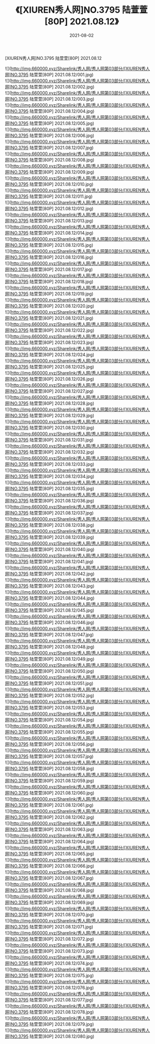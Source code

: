 ﻿---
layout: post
title:  《[XIUREN秀人网]NO.3795 陆萱萱[80P] 2021.08.12》
date:   2021-08-02
img: http://img.660000.xyz/Sharelink/秀人网/秀人网第03部分/[XIUREN秀人网]NO.3795 陆萱萱[80P] 2021.08.12/000.jpg
categories: [美女, 清纯, 唯美]
---

[XIUREN秀人网]NO.3795 陆萱萱[80P] 2021.08.12

  ![](http://img.660000.xyz/Sharelink/秀人网/秀人网第03部分/[XIUREN秀人网]NO.3795 陆萱萱[80P] 2021.08.12/001.jpg) <br> ![](http://img.660000.xyz/Sharelink/秀人网/秀人网第03部分/[XIUREN秀人网]NO.3795 陆萱萱[80P] 2021.08.12/002.jpg) <br> ![](http://img.660000.xyz/Sharelink/秀人网/秀人网第03部分/[XIUREN秀人网]NO.3795 陆萱萱[80P] 2021.08.12/003.jpg) <br> ![](http://img.660000.xyz/Sharelink/秀人网/秀人网第03部分/[XIUREN秀人网]NO.3795 陆萱萱[80P] 2021.08.12/004.jpg) <br> ![](http://img.660000.xyz/Sharelink/秀人网/秀人网第03部分/[XIUREN秀人网]NO.3795 陆萱萱[80P] 2021.08.12/005.jpg) <br> ![](http://img.660000.xyz/Sharelink/秀人网/秀人网第03部分/[XIUREN秀人网]NO.3795 陆萱萱[80P] 2021.08.12/006.jpg) <br> ![](http://img.660000.xyz/Sharelink/秀人网/秀人网第03部分/[XIUREN秀人网]NO.3795 陆萱萱[80P] 2021.08.12/007.jpg) <br> ![](http://img.660000.xyz/Sharelink/秀人网/秀人网第03部分/[XIUREN秀人网]NO.3795 陆萱萱[80P] 2021.08.12/008.jpg) <br> ![](http://img.660000.xyz/Sharelink/秀人网/秀人网第03部分/[XIUREN秀人网]NO.3795 陆萱萱[80P] 2021.08.12/009.jpg) <br> ![](http://img.660000.xyz/Sharelink/秀人网/秀人网第03部分/[XIUREN秀人网]NO.3795 陆萱萱[80P] 2021.08.12/010.jpg) <br> ![](http://img.660000.xyz/Sharelink/秀人网/秀人网第03部分/[XIUREN秀人网]NO.3795 陆萱萱[80P] 2021.08.12/011.jpg) <br> ![](http://img.660000.xyz/Sharelink/秀人网/秀人网第03部分/[XIUREN秀人网]NO.3795 陆萱萱[80P] 2021.08.12/012.jpg) <br> ![](http://img.660000.xyz/Sharelink/秀人网/秀人网第03部分/[XIUREN秀人网]NO.3795 陆萱萱[80P] 2021.08.12/013.jpg) <br> ![](http://img.660000.xyz/Sharelink/秀人网/秀人网第03部分/[XIUREN秀人网]NO.3795 陆萱萱[80P] 2021.08.12/014.jpg) <br> ![](http://img.660000.xyz/Sharelink/秀人网/秀人网第03部分/[XIUREN秀人网]NO.3795 陆萱萱[80P] 2021.08.12/015.jpg) <br> ![](http://img.660000.xyz/Sharelink/秀人网/秀人网第03部分/[XIUREN秀人网]NO.3795 陆萱萱[80P] 2021.08.12/016.jpg) <br> ![](http://img.660000.xyz/Sharelink/秀人网/秀人网第03部分/[XIUREN秀人网]NO.3795 陆萱萱[80P] 2021.08.12/017.jpg) <br> ![](http://img.660000.xyz/Sharelink/秀人网/秀人网第03部分/[XIUREN秀人网]NO.3795 陆萱萱[80P] 2021.08.12/018.jpg) <br> ![](http://img.660000.xyz/Sharelink/秀人网/秀人网第03部分/[XIUREN秀人网]NO.3795 陆萱萱[80P] 2021.08.12/019.jpg) <br> ![](http://img.660000.xyz/Sharelink/秀人网/秀人网第03部分/[XIUREN秀人网]NO.3795 陆萱萱[80P] 2021.08.12/020.jpg) <br> ![](http://img.660000.xyz/Sharelink/秀人网/秀人网第03部分/[XIUREN秀人网]NO.3795 陆萱萱[80P] 2021.08.12/021.jpg) <br> ![](http://img.660000.xyz/Sharelink/秀人网/秀人网第03部分/[XIUREN秀人网]NO.3795 陆萱萱[80P] 2021.08.12/022.jpg) <br> ![](http://img.660000.xyz/Sharelink/秀人网/秀人网第03部分/[XIUREN秀人网]NO.3795 陆萱萱[80P] 2021.08.12/023.jpg) <br> ![](http://img.660000.xyz/Sharelink/秀人网/秀人网第03部分/[XIUREN秀人网]NO.3795 陆萱萱[80P] 2021.08.12/024.jpg) <br> ![](http://img.660000.xyz/Sharelink/秀人网/秀人网第03部分/[XIUREN秀人网]NO.3795 陆萱萱[80P] 2021.08.12/025.jpg) <br> ![](http://img.660000.xyz/Sharelink/秀人网/秀人网第03部分/[XIUREN秀人网]NO.3795 陆萱萱[80P] 2021.08.12/026.jpg) <br> ![](http://img.660000.xyz/Sharelink/秀人网/秀人网第03部分/[XIUREN秀人网]NO.3795 陆萱萱[80P] 2021.08.12/027.jpg) <br> ![](http://img.660000.xyz/Sharelink/秀人网/秀人网第03部分/[XIUREN秀人网]NO.3795 陆萱萱[80P] 2021.08.12/028.jpg) <br> ![](http://img.660000.xyz/Sharelink/秀人网/秀人网第03部分/[XIUREN秀人网]NO.3795 陆萱萱[80P] 2021.08.12/029.jpg) <br> ![](http://img.660000.xyz/Sharelink/秀人网/秀人网第03部分/[XIUREN秀人网]NO.3795 陆萱萱[80P] 2021.08.12/030.jpg) <br> ![](http://img.660000.xyz/Sharelink/秀人网/秀人网第03部分/[XIUREN秀人网]NO.3795 陆萱萱[80P] 2021.08.12/031.jpg) <br> ![](http://img.660000.xyz/Sharelink/秀人网/秀人网第03部分/[XIUREN秀人网]NO.3795 陆萱萱[80P] 2021.08.12/032.jpg) <br> ![](http://img.660000.xyz/Sharelink/秀人网/秀人网第03部分/[XIUREN秀人网]NO.3795 陆萱萱[80P] 2021.08.12/033.jpg) <br> ![](http://img.660000.xyz/Sharelink/秀人网/秀人网第03部分/[XIUREN秀人网]NO.3795 陆萱萱[80P] 2021.08.12/034.jpg) <br> ![](http://img.660000.xyz/Sharelink/秀人网/秀人网第03部分/[XIUREN秀人网]NO.3795 陆萱萱[80P] 2021.08.12/035.jpg) <br> ![](http://img.660000.xyz/Sharelink/秀人网/秀人网第03部分/[XIUREN秀人网]NO.3795 陆萱萱[80P] 2021.08.12/036.jpg) <br> ![](http://img.660000.xyz/Sharelink/秀人网/秀人网第03部分/[XIUREN秀人网]NO.3795 陆萱萱[80P] 2021.08.12/037.jpg) <br> ![](http://img.660000.xyz/Sharelink/秀人网/秀人网第03部分/[XIUREN秀人网]NO.3795 陆萱萱[80P] 2021.08.12/038.jpg) <br> ![](http://img.660000.xyz/Sharelink/秀人网/秀人网第03部分/[XIUREN秀人网]NO.3795 陆萱萱[80P] 2021.08.12/039.jpg) <br> ![](http://img.660000.xyz/Sharelink/秀人网/秀人网第03部分/[XIUREN秀人网]NO.3795 陆萱萱[80P] 2021.08.12/040.jpg) <br> ![](http://img.660000.xyz/Sharelink/秀人网/秀人网第03部分/[XIUREN秀人网]NO.3795 陆萱萱[80P] 2021.08.12/041.jpg) <br> ![](http://img.660000.xyz/Sharelink/秀人网/秀人网第03部分/[XIUREN秀人网]NO.3795 陆萱萱[80P] 2021.08.12/042.jpg) <br> ![](http://img.660000.xyz/Sharelink/秀人网/秀人网第03部分/[XIUREN秀人网]NO.3795 陆萱萱[80P] 2021.08.12/043.jpg) <br> ![](http://img.660000.xyz/Sharelink/秀人网/秀人网第03部分/[XIUREN秀人网]NO.3795 陆萱萱[80P] 2021.08.12/044.jpg) <br> ![](http://img.660000.xyz/Sharelink/秀人网/秀人网第03部分/[XIUREN秀人网]NO.3795 陆萱萱[80P] 2021.08.12/045.jpg) <br> ![](http://img.660000.xyz/Sharelink/秀人网/秀人网第03部分/[XIUREN秀人网]NO.3795 陆萱萱[80P] 2021.08.12/046.jpg) <br> ![](http://img.660000.xyz/Sharelink/秀人网/秀人网第03部分/[XIUREN秀人网]NO.3795 陆萱萱[80P] 2021.08.12/047.jpg) <br> ![](http://img.660000.xyz/Sharelink/秀人网/秀人网第03部分/[XIUREN秀人网]NO.3795 陆萱萱[80P] 2021.08.12/048.jpg) <br> ![](http://img.660000.xyz/Sharelink/秀人网/秀人网第03部分/[XIUREN秀人网]NO.3795 陆萱萱[80P] 2021.08.12/049.jpg) <br> ![](http://img.660000.xyz/Sharelink/秀人网/秀人网第03部分/[XIUREN秀人网]NO.3795 陆萱萱[80P] 2021.08.12/050.jpg) <br> ![](http://img.660000.xyz/Sharelink/秀人网/秀人网第03部分/[XIUREN秀人网]NO.3795 陆萱萱[80P] 2021.08.12/051.jpg) <br> ![](http://img.660000.xyz/Sharelink/秀人网/秀人网第03部分/[XIUREN秀人网]NO.3795 陆萱萱[80P] 2021.08.12/052.jpg) <br> ![](http://img.660000.xyz/Sharelink/秀人网/秀人网第03部分/[XIUREN秀人网]NO.3795 陆萱萱[80P] 2021.08.12/053.jpg) <br> ![](http://img.660000.xyz/Sharelink/秀人网/秀人网第03部分/[XIUREN秀人网]NO.3795 陆萱萱[80P] 2021.08.12/054.jpg) <br> ![](http://img.660000.xyz/Sharelink/秀人网/秀人网第03部分/[XIUREN秀人网]NO.3795 陆萱萱[80P] 2021.08.12/055.jpg) <br> ![](http://img.660000.xyz/Sharelink/秀人网/秀人网第03部分/[XIUREN秀人网]NO.3795 陆萱萱[80P] 2021.08.12/056.jpg) <br> ![](http://img.660000.xyz/Sharelink/秀人网/秀人网第03部分/[XIUREN秀人网]NO.3795 陆萱萱[80P] 2021.08.12/057.jpg) <br> ![](http://img.660000.xyz/Sharelink/秀人网/秀人网第03部分/[XIUREN秀人网]NO.3795 陆萱萱[80P] 2021.08.12/058.jpg) <br> ![](http://img.660000.xyz/Sharelink/秀人网/秀人网第03部分/[XIUREN秀人网]NO.3795 陆萱萱[80P] 2021.08.12/059.jpg) <br> ![](http://img.660000.xyz/Sharelink/秀人网/秀人网第03部分/[XIUREN秀人网]NO.3795 陆萱萱[80P] 2021.08.12/060.jpg) <br> ![](http://img.660000.xyz/Sharelink/秀人网/秀人网第03部分/[XIUREN秀人网]NO.3795 陆萱萱[80P] 2021.08.12/061.jpg) <br> ![](http://img.660000.xyz/Sharelink/秀人网/秀人网第03部分/[XIUREN秀人网]NO.3795 陆萱萱[80P] 2021.08.12/062.jpg) <br> ![](http://img.660000.xyz/Sharelink/秀人网/秀人网第03部分/[XIUREN秀人网]NO.3795 陆萱萱[80P] 2021.08.12/063.jpg) <br> ![](http://img.660000.xyz/Sharelink/秀人网/秀人网第03部分/[XIUREN秀人网]NO.3795 陆萱萱[80P] 2021.08.12/064.jpg) <br> ![](http://img.660000.xyz/Sharelink/秀人网/秀人网第03部分/[XIUREN秀人网]NO.3795 陆萱萱[80P] 2021.08.12/065.jpg) <br> ![](http://img.660000.xyz/Sharelink/秀人网/秀人网第03部分/[XIUREN秀人网]NO.3795 陆萱萱[80P] 2021.08.12/066.jpg) <br> ![](http://img.660000.xyz/Sharelink/秀人网/秀人网第03部分/[XIUREN秀人网]NO.3795 陆萱萱[80P] 2021.08.12/067.jpg) <br> ![](http://img.660000.xyz/Sharelink/秀人网/秀人网第03部分/[XIUREN秀人网]NO.3795 陆萱萱[80P] 2021.08.12/068.jpg) <br> ![](http://img.660000.xyz/Sharelink/秀人网/秀人网第03部分/[XIUREN秀人网]NO.3795 陆萱萱[80P] 2021.08.12/069.jpg) <br> ![](http://img.660000.xyz/Sharelink/秀人网/秀人网第03部分/[XIUREN秀人网]NO.3795 陆萱萱[80P] 2021.08.12/070.jpg) <br> ![](http://img.660000.xyz/Sharelink/秀人网/秀人网第03部分/[XIUREN秀人网]NO.3795 陆萱萱[80P] 2021.08.12/071.jpg) <br> ![](http://img.660000.xyz/Sharelink/秀人网/秀人网第03部分/[XIUREN秀人网]NO.3795 陆萱萱[80P] 2021.08.12/072.jpg) <br> ![](http://img.660000.xyz/Sharelink/秀人网/秀人网第03部分/[XIUREN秀人网]NO.3795 陆萱萱[80P] 2021.08.12/073.jpg) <br> ![](http://img.660000.xyz/Sharelink/秀人网/秀人网第03部分/[XIUREN秀人网]NO.3795 陆萱萱[80P] 2021.08.12/074.jpg) <br> ![](http://img.660000.xyz/Sharelink/秀人网/秀人网第03部分/[XIUREN秀人网]NO.3795 陆萱萱[80P] 2021.08.12/075.jpg) <br> ![](http://img.660000.xyz/Sharelink/秀人网/秀人网第03部分/[XIUREN秀人网]NO.3795 陆萱萱[80P] 2021.08.12/076.jpg) <br> ![](http://img.660000.xyz/Sharelink/秀人网/秀人网第03部分/[XIUREN秀人网]NO.3795 陆萱萱[80P] 2021.08.12/077.jpg) <br> ![](http://img.660000.xyz/Sharelink/秀人网/秀人网第03部分/[XIUREN秀人网]NO.3795 陆萱萱[80P] 2021.08.12/078.jpg) <br> ![](http://img.660000.xyz/Sharelink/秀人网/秀人网第03部分/[XIUREN秀人网]NO.3795 陆萱萱[80P] 2021.08.12/079.jpg) <br> ![](http://img.660000.xyz/Sharelink/秀人网/秀人网第03部分/[XIUREN秀人网]NO.3795 陆萱萱[80P] 2021.08.12/080.jpg) <br>